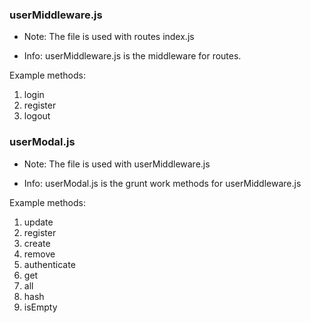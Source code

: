 ### userMiddleware.js

- Note: The file is used with routes index.js

- Info: userMiddleware.js is the middleware for routes.

Example methods:
1) login
2) register
3) logout

### userModal.js

- Note: The file is used with userMiddleware.js

- Info: userModal.js is the grunt work methods for userMiddleware.js

Example methods:
1) update
2) register
3) create
4) remove
5) authenticate
6) get
7) all
8) hash
9) isEmpty

